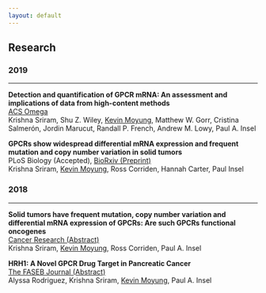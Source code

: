 ```yaml
---
layout: default
---
```


## Research

### 2019

***

**Detection and quantification of GPCR mRNA: An assessment and implications of data from high-content methods**   
[ACS Omega](https://pubs.acs.org/doi/10.1021/acsomega.9b02811)   
Krishna Sriram, Shu Z. Wiley, <u>Kevin Moyung</u>, Matthew W. Gorr, Cristina Salmerón, Jordin Marucut, Randall P. French, Andrew M. Lowy,  Paul A. Insel   

**GPCRs show widespread differential mRNA expression and frequent mutation and copy number variation in solid tumors**  
PLoS Biology (Accepted), [BioRxiv (Preprint)](https://www.biorxiv.org/content/10.1101/546481v1?rss=1)   
Krishna Sriram, <u>Kevin Moyung</u>, Ross Corriden, Hannah Carter, Paul Insel  
 

### 2018

***

**Solid tumors have frequent mutation, copy number variation and differential mRNA expression of GPCRs: Are such
GPCRs functional oncogenes**  
[Cancer Research (Abstract)](http://cancerres.aacrjournals.org/content/78/13_Supplement/3293.short)  
Krishna Sriram, <u>Kevin Moyung</u>, Ross Corriden, Paul A. Insel

**HRH1: A Novel GPCR Drug Target in Pancreatic Cancer**  
[The FASEB Journal (Abstract)](https://www.fasebj.org/doi/abs/10.1096/fasebj.2018.32.1_supplement.695.1)  
Alyssa Rodriguez, Krishna Sriram, <u>Kevin Moyung</u>, Paul A. Insel  
